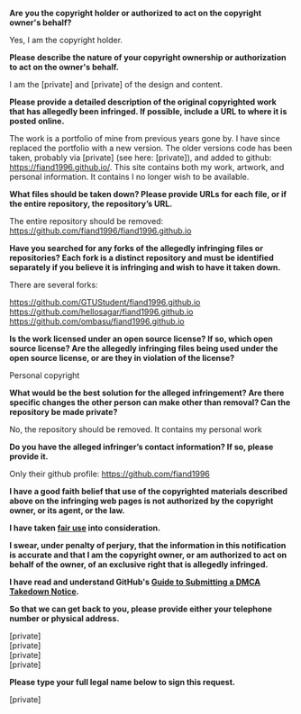 **Are you the copyright holder or authorized to act on the copyright owner's behalf?**

Yes, I am the copyright holder.

**Please describe the nature of your copyright ownership or authorization to act on the owner's behalf.**

I am the [private] and [private] of the design and content.

**Please provide a detailed description of the original copyrighted work that has allegedly been infringed. If possible, include a URL to where it is posted online.**

The work is a portfolio of mine from previous years gone by. I have since replaced the portfolio with a new version. The older versions code has been taken, probably via [private] (see here: [private]), and added to github: https://fiand1996.github.io/. This site contains both my work, artwork, and personal information. It contains I no longer wish to be available.

**What files should be taken down? Please provide URLs for each file, or if the entire repository, the repository’s URL.**

The entire repository should be removed: https://github.com/fiand1996/fiand1996.github.io

**Have you searched for any forks of the allegedly infringing files or repositories? Each fork is a distinct repository and must be identified separately if you believe it is infringing and wish to have it taken down.**

There are several forks:

https://github.com/GTUStudent/fiand1996.github.io  
https://github.com/hellosagar/fiand1996.github.io  
https://github.com/ombasu/fiand1996.github.io

**Is the work licensed under an open source license? If so, which open source license? Are the allegedly infringing files being used under the open source license, or are they in violation of the license?**

Personal copyright

**What would be the best solution for the alleged infringement? Are there specific changes the other person can make other than removal? Can the repository be made private?**

No, the repository should be removed. It contains my personal work

**Do you have the alleged infringer’s contact information? If so, please provide it.**

Only their github profile: https://github.com/fiand1996

**I have a good faith belief that use of the copyrighted materials described above on the infringing web pages is not authorized by the copyright owner, or its agent, or the law.**

**I have taken <a href="https://www.lumendatabase.org/topics/22">fair use</a> into consideration.**

**I swear, under penalty of perjury, that the information in this notification is accurate and that I am the copyright owner, or am authorized to act on behalf of the owner, of an exclusive right that is allegedly infringed.**

**I have read and understand GitHub's <a href="https://docs.github.com/articles/guide-to-submitting-a-dmca-takedown-notice/">Guide to Submitting a DMCA Takedown Notice</a>.**

**So that we can get back to you, please provide either your telephone number or physical address.**

[private]  
[private]  
[private]  
[private]

**Please type your full legal name below to sign this request.**

[private]
